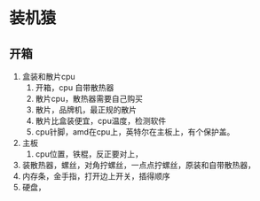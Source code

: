 # 装机猿
## 开箱
1. 盒装和散片cpu
    1. 开箱，cpu 自带散热器
    2. 散片cpu，散热器需要自己购买
    3. 散片，品牌机，最正规的散片
    4. 散片比盒装便宜，cpu温度，检测软件
    5. cpu针脚，amd在cpu上，英特尔在主板上，有个保护盖。
2. 主板
    1. cpu位置，铁棍，反正要对上，
3. 装散热器，螺丝，对角拧螺丝，一点点拧螺丝，原装和自带散热器，
4. 内存条，金手指，打开边上开关，插得顺序
5. 硬盘，